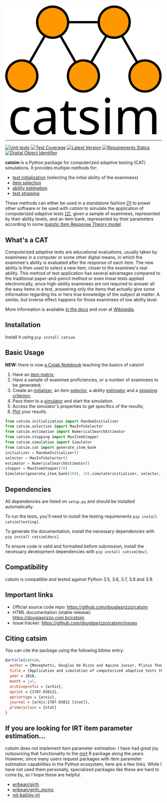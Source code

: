 <p align="center">
  <img src="sphinx/logo_text.svg?sanitize=true" alt="Logo" />
</p>

------------------------------------------------------------------------

[![Unit tests](https://github.com/douglasrizzo/catsim/actions/workflows/test-on-push.yml/badge.svg)](https://github.com/douglasrizzo/catsim/actions/workflows/test-on-push.yml)
[![Test Coverage](https://coveralls.io/repos/github/douglasrizzo/catsim/badge.svg?branch=master)](https://coveralls.io/github/douglasrizzo/catsim?branch=master)
[![Latest Version](https://badge.fury.io/py/catsim.svg)](https://badge.fury.io/py/catsim)
[![Requirements Status](https://requires.io/github/douglasrizzo/catsim/requirements.svg?branch=master)](https://requires.io/github/douglasrizzo/catsim/requirements/?branch=master)
[![Digital Object Identifier](https://zenodo.org/badge/doi/10.5281/zenodo.46420.svg)](http://dx.doi.org/10.5281/zenodo.46420)

**catsim** is a Python package for computerized adaptive testing (CAT)
simulations. It provides multiple methods for:

- [test initialization](https://douglasrizzo.com.br/catsim/initialization.html) (selecting the initial ability of the examinees)
- [item selection](https://douglasrizzo.com.br/catsim/selection.html)
- [ability estimation](https://douglasrizzo.com.br/catsim/estimation.html)
- [test stopping](https://douglasrizzo.com.br/catsim/stopping.html)

These methods can either be used in a standalone fashion
[\[1\]](https://douglasrizzo.com.br/catsim/introduction.html#autonomous-usage)
to power other software or be used with *catsim* to simulate the
application of computerized adaptive tests
[\[2\]](https://douglasrizzo.com.br/catsim/introduction.html#running-simulations),
given a sample of examinees, represented by their ability levels,
and an item bank, represented by their parameters according to some
[logistic Item Response Theory
model](https://douglasrizzo.com.br/catsim/introduction.html#item-response-theory-models).

## What's a CAT

Computerized adaptive tests are educational evaluations, usually taken
by examinees in a computer or some other digital means, in which the
examinee\'s ability is evaluated after the response of each item.
The new ability is then used to select a new item, closer to the
examinee\'s real ability. This method of test application has
several advantages compared to the traditional paper-and-pencil method
or even linear tests applied electronically, since high-ability
examinees are not required to answer all the easy items in a test,
answering only the items that actually give some information regarding
his or hers true knowledge of the subject at matter. A similar, but
inverse effect happens for those examinees of low ability level.

More information is available [in the
docs](https://douglasrizzo.com.br/catsim/introduction.html) and over
at
[Wikipedia](https://en.wikipedia.org/wiki/Computerized_adaptive_testing).

## Installation

Install it using `pip install catsim`.

## Basic Usage

**NEW:** there is now [a Colab Notebook](https://colab.research.google.com/drive/14zEWoDudBCXF0NO-qgzoQpWUGBcJ2lPH?usp=sharing) teaching the basics of catsim!

1.  Have an [item matrix](https://douglasrizzo.com.br/catsim/item_matrix.html);
2.  Have a sample of examinee proficiencies, or a number of examinees to be generated;
3.  Create an [initializer](https://douglasrizzo.com.br/catsim/initialization.html),
    an item [selector](https://douglasrizzo.com.br/catsim/selection.html), a
    ability [estimator](https://douglasrizzo.com.br/catsim/estimation.html)
    and a [stopping criterion](https://douglasrizzo.com.br/catsim/stopping.html);
4.  Pass them to a [simulator](https://douglasrizzo.com.br/catsim/simulation.html)
    and start the simulation.
5.  Access the simulator\'s properties to get specifics of the results;
6.  [Plot](https://douglasrizzo.com.br/catsim/plot.html) your results.

```python
from catsim.initialization import RandomInitializer
from catsim.selection import MaxInfoSelector
from catsim.estimation import NumericalSearchEstimator
from catsim.stopping import MaxItemStopper
from catsim.simulation import Simulator
from catsim.cat import generate_item_bank
initializer = RandomInitializer()
selector = MaxInfoSelector()
estimator = NumericalSearchEstimator()
stopper = MaxItemStopper(20)
Simulator(generate_item_bank(100), 10).simulate(initializer, selector, estimator, stopper)
```

## Dependencies

All dependencies are listed on `setup.py` and should be installed
automatically.

To run the tests, you\'ll need to install the testing requirements
`pip install catsim[testing]`.

To generate the documentation, install the necessary dependencies with `pip install catsim[docs]`.

To ensure code is valid and formatted before submission, install the necessary development dependencies with `pip install catsim[dev]`.

## Compatibility

*catsim* is compatible and tested against Python 3.5, 3.6, 3.7, 3.8 and 3.9.

## Important links

-   Official source code repo: <https://github.com/douglasrizzo/catsim>
-   HTML documentation (stable release):
    <https://douglasrizzo.com.br/catsim>
-   Issue tracker: <https://github.com/douglasrizzo/catsim/issues>

## Citing catsim

You can cite the package using the following bibtex entry:

```bibtex
@article{catsim,
  author = {Meneghetti, Douglas De Rizzo and Aquino Junior, Plinio Thomaz},
  title = {Application and simulation of computerized adaptive tests through the package catsim},
  year = 2018,
  month = jul,
  archiveprefix = {arXiv},
  eprint = {1707.03012},
  eprinttype = {arxiv},
  journal = {arXiv:1707.03012 [stat]},
  primaryclass = {stat}
}
```

## If you are looking for IRT item parameter estimation...

_catsim_ does not implement item parameter estimation. I have had great joy outsourcing that functionality to the [mirt](https://cran.r-project.org/web//packages/mirt/) R package along the years. However, since many users request packages with item parameter estimation capabilities in the Python ecosystem, here are a few links. While I have not used them personally, specialized packages like these are hard to come by, so I hope these are helpful.

- [eribean/girth](https://github.com/eribean/girth)
- [eribean/girth_mcmc](https://github.com/eribean/girth_mcmc)
- [nd-ball/py-irt](https://github.com/nd-ball/py-irt)
